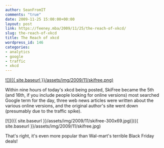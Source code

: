 ```yaml
---
author: SeanFromIT
comments: "true"
date: 2009-11-25 15:00:00+00:00
layout: post
link: https://feeney.mba/2009/11/25/the-reach-of-xkcd/
slug: the-reach-of-xkcd
title: The Reach of xkcd
wordpress_id: 146
categories:
- analytics
- google
- traffic
- xkcd
---
```


[![]({{ site.baseurl }}/assets/img/2009/11/skifree.png)](https://xkcd.com/667/)  


Within nine hours of today's xkcd being posted, SkiFree became the 5th (and 16th, if you include people looking for online versions) most searched Google term for the day, three web news articles were written about the various online versions, and the original author's site went down (presumably due to the traffic spike).  


[![]({{ site.baseurl }}/assets/img/2009/11/skifree-300x69.jpg)]({{ site.baseurl }}/assets/img/2009/11/skifree.jpg)  


  
That's right, it's even more popular than Wal-mart's terrible Black Friday deals!   
